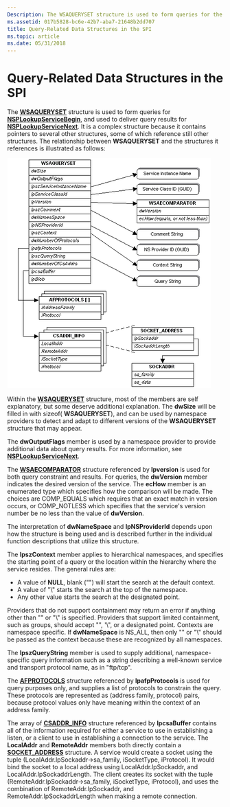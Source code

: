 ```yaml
---
Description: The WSAQUERYSET structure is used to form queries for the NSPLookupServiceBegin function, and used to deliver query results for the NSPLookupServiceNext function.
ms.assetid: 017b5828-bc6e-42b7-aba7-21648b2dd707
title: Query-Related Data Structures in the SPI
ms.topic: article
ms.date: 05/31/2018
---
```


# Query-Related Data Structures in the SPI

The [**WSAQUERYSET**](/windows/desktop/api/Winsock2/ns-winsock2-wsaquerysetw) structure is used to form queries for [**NSPLookupServiceBegin**](/windows/desktop/api/Ws2spi/nc-ws2spi-lpnsplookupservicebegin), and used to deliver query results for [**NSPLookupServiceNext**](/windows/desktop/api/Ws2spi/nc-ws2spi-lpnsplookupservicenext). It is a complex structure because it contains pointers to several other structures, some of which reference still other structures. The relationship between **WSAQUERYSET** and the structures it references is illustrated as follows:

![wsaqueryset structures](images/ovrvw3-2.png)

Within the [**WSAQUERYSET**](/windows/desktop/api/Winsock2/ns-winsock2-wsaquerysetw) structure, most of the members are self explanatory, but some deserve additional explanation. The **dwSize** will be filled in with sizeof( **WSAQUERYSET**), and can be used by namespace providers to detect and adapt to different versions of the **WSAQUERYSET** structure that may appear.

The **dwOutputFlags** member is used by a namespace provider to provide additional data about query results. For more information, see [**NSPLookupServiceNext**](/windows/desktop/api/Ws2spi/nc-ws2spi-lpnsplookupservicenext).

The [**WSAECOMPARATOR**](/windows/desktop/api/Winsock2/ne-winsock2-wsaecomparator) structure referenced by **lpversion** is used for both query constraint and results. For queries, the **dwVersion** member indicates the desired version of the service. The **ecHow** member is an enumerated type which specifies how the comparison will be made. The choices are COMP\_EQUALS which requires that an exact match in version occurs, or COMP\_NOTLESS which specifies that the service's version number be no less than the value of **dwVersion**.

The interpretation of **dwNameSpace** and **lpNSProviderId** depends upon how the structure is being used and is described further in the individual function descriptions that utilize this structure.

The **lpszContext** member applies to hierarchical namespaces, and specifies the starting point of a query or the location within the hierarchy where the service resides. The general rules are:

-   A value of **NULL**, blank ("") will start the search at the default context.
-   A value of "\\" starts the search at the top of the namespace.
-   Any other value starts the search at the designated point.

Providers that do not support containment may return an error if anything other than "" or "\\" is specified. Providers that support limited containment, such as groups, should accept "", '\\", or a designated point. Contexts are namespace specific. If **dwNameSpace** is NS\_ALL, then only "" or "\\" should be passed as the context because these are recognized by all namespaces.

The **lpszQueryString** member is used to supply additional, namespace-specific query information such as a string describing a well-known service and transport protocol name, as in "ftp/tcp".

The [**AFPROTOCOLS**](/windows/desktop/api/Winsock2/ns-winsock2-afprotocols) structure referenced by **lpafpProtocols** is used for query purposes only, and supplies a list of protocols to constrain the query. These protocols are represented as (address family, protocol) pairs, because protocol values only have meaning within the context of an address family.

The array of [**CSADDR\_INFO**](https://msdn.microsoft.com/library/ms737640(v=VS.85).aspx) structure referenced by **lpcsaBuffer** contains all of the information required for either a service to use in establishing a listen, or a client to use in establishing a connection to the service. The **LocalAddr** and **RemoteAddr** members both directly contain a [**SOCKET\_ADDRESS**](/windows/desktop/api/Ws2def/ns-ws2def-socket_address) structure. A service would create a socket using the tuple (LocalAddr.lpSockaddr->sa\_family, iSocketType, iProtocol). It would bind the socket to a local address using LocalAddr.lpSockaddr, and LocalAddr.lpSockaddrLength. The client creates its socket with the tuple (RemoteAddr.lpSockaddr->sa\_family, iSocketType, iProtocol), and uses the combination of RemoteAddr.lpSockaddr, and RemoteAddr.lpSockaddrLength when making a remote connection.

 

 




